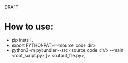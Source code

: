 DRAFT

# How to use:
* pip install .
* export PYTHONPATH=<source_code_dir>
* python3 -m pybundler --src <source_code_dir/> --main <root_script.py> [> <output_file.py>]